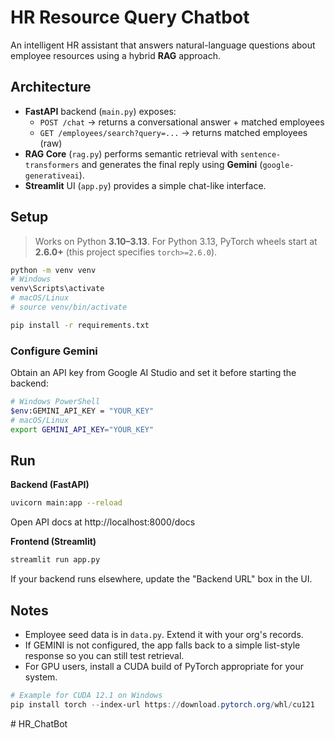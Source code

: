 # HR Resource Query Chatbot

An intelligent HR assistant that answers natural-language questions about employee resources using a hybrid **RAG** approach.

## Architecture
- **FastAPI** backend (`main.py`) exposes:
  - `POST /chat` → returns a conversational answer + matched employees
  - `GET /employees/search?query=...` → returns matched employees (raw)
- **RAG Core** (`rag.py`) performs semantic retrieval with `sentence-transformers` and generates the final reply using **Gemini** (`google-generativeai`).
- **Streamlit** UI (`app.py`) provides a simple chat-like interface.

## Setup

> Works on Python **3.10–3.13**. For Python 3.13, PyTorch wheels start at **2.6.0+** (this project specifies `torch>=2.6.0`).

```bash
python -m venv venv
# Windows
venv\Scripts\activate
# macOS/Linux
# source venv/bin/activate

pip install -r requirements.txt
```

### Configure Gemini
Obtain an API key from Google AI Studio and set it before starting the backend:
```bash
# Windows PowerShell
$env:GEMINI_API_KEY = "YOUR_KEY"
# macOS/Linux
export GEMINI_API_KEY="YOUR_KEY"
```

## Run

**Backend (FastAPI)**
```bash
uvicorn main:app --reload
```
Open API docs at http://localhost:8000/docs

**Frontend (Streamlit)**
```bash
streamlit run app.py
```
If your backend runs elsewhere, update the "Backend URL" box in the UI.

## Notes
- Employee seed data is in `data.py`. Extend it with your org's records.
- If GEMINI is not configured, the app falls back to a simple list-style response so you can still test retrieval.
- For GPU users, install a CUDA build of PyTorch appropriate for your system.
```powershell
# Example for CUDA 12.1 on Windows
pip install torch --index-url https://download.pytorch.org/whl/cu121
```
#   H R _ C h a t B o t  
 